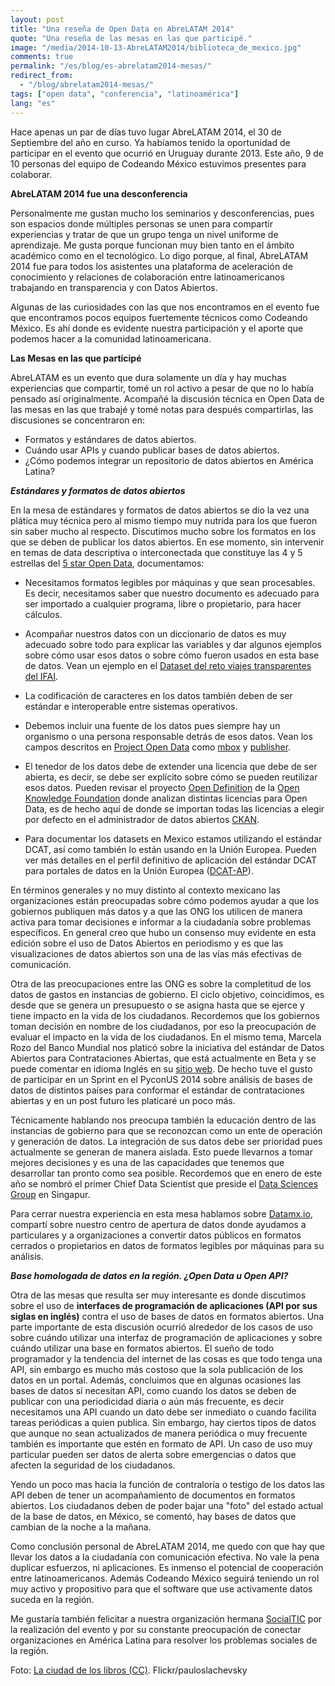 ```yaml
---
layout: post
title: "Una reseña de Open Data en AbreLATAM 2014"
quote: "Una reseña de las mesas en las que participé."
image: "/media/2014-10-13-AbreLATAM2014/biblioteca_de_mexico.jpg"
comments: true
permalink: "/es/blog/es-abrelatam2014-mesas/"
redirect_from: 
  - "/blog/abrelatam2014-mesas/"
tags: ["open data", "conferencia", "latinoamérica"]
lang: "es"
---
```


Hace apenas un par de días tuvo lugar AbreLATAM 2014, el 30 de Septiembre del año en curso. Ya habíamos tenido
la oportunidad de participar en el evento que ocurrió en Uruguay durante 2013. Este año, 9 de 10 personas del equipo de
Codeando México estuvimos presentes para colaborar.


**AbreLATAM 2014 fue una desconferencia**


Personalmente me gustan mucho los seminarios y desconferencias, pues son espacios donde múltiples personas se
unen para compartir experiencias y tratar de que un grupo tenga un nivel uniforme de aprendizaje. Me gusta
porque funcionan muy bien tanto en el ámbito académico como en el tecnológico. Lo digo porque, al final, AbreLATAM 2014
fue para todos los asistentes una plataforma de aceleración de conocimiento y relaciones de colaboración
entre latinoamericanos trabajando en transparencia y con Datos Abiertos.


Algunas de las curiosidades con las que nos encontramos en el evento fue que encontramos pocos equipos fuertemente
técnicos como Codeando México. Es ahí donde es evidente nuestra participación y el aporte que podemos hacer a la
comunidad latinoamericana.


**Las Mesas en las que participé**

AbreLATAM es un evento  que dura solamente un día y hay muchas experiencias que compartir, tomé un rol activo a pesar de que no lo
había pensado así originalmente. Acompañé la discusión técnica en Open Data de las mesas en las que trabajé y tomé
notas para después compartirlas, las discusiones se concentraron en:

* Formatos y estándares de datos abiertos.
* Cuándo usar APIs y cuando publicar bases de datos abiertos.
* ¿Cómo podemos integrar un repositorio de datos abiertos en América Latina?


***Estándares y formatos de datos abiertos***

En la mesa de estándares y formatos de datos abiertos se dio la vez una plática muy técnica pero al mismo tiempo muy
nutrida para los que fueron sin saber mucho al respecto. Discutimos mucho sobre los formatos en los que se deben de
publicar los datos abiertos. En ese momento, sin intervenir en temas de data descriptiva o interconectada que
constituye las 4 y 5 estrellas del [5 star Open Data](http://5stardata.info/), documentamos:

* Necesitamos formatos legibles por máquinas y que sean procesables. Es decir, necesitamos saber que nuestro documento
es adecuado para ser importado a cualquier programa, libre o propietario, para hacer cálculos.

* Acompañar nuestros datos con un diccionario de datos es muy adecuado sobre todo para explicar las variables y dar
algunos ejemplos sobre cómo usar esos datos o sobre cómo fueron usados en esta base de datos. Vean un ejemplo en el
[Dataset del reto viajes transparentes del IFAI](http://datamx.io/dataset/viajes-de-trabajo-de-los-servidores-publicos-del-ifai).

* La codificación de caracteres en los datos también deben de ser estándar e interoperable entre sistemas operativos.

* Debemos incluir una fuente de los datos pues siempre hay un organismo o una persona responsable detrás de esos datos.
Vean los campos descritos en [Project Open Data](http://project-open-data.github.io/) como 
[mbox](http://project-open-data.github.io/schema/#mbox) y
[publisher](http://project-open-data.github.io/schema/#publisher).

* El tenedor de los datos debe de extender una licencia que debe de ser abierta, es decir, se debe ser explícito sobre cómo
se pueden reutilizar esos datos. Pueden revisar el proyecto [Open Definition](http://opendefinition.org/licenses/) de
la [Open Knowledge Foundation](http://okfn.org) donde analizan distintas licencias para Open Data, es de hecho aquí
de donde se importan todas las licencias a elegir por defecto en el administrador de datos abiertos [CKAN](http://ckan.org).

* Para documentar los  datasets en Mexico estamos  utilizando el estándar DCAT, así como también lo están usando en la
Unión Europea. Pueden ver más detalles en el perfil definitivo de aplicación del estándar DCAT para portales de datos en
la Unión Europea
([DCAT-AP](https://joinup.ec.europa.eu/asset/dcat_application_profile/asset_release/dcat-application-profile-data-portals-europe-final#download-links)).


En términos generales y no muy distinto al contexto mexicano las organizaciones están preocupadas sobre cómo podemos
ayudar a que los gobiernos publiquen más datos y a que las ONG los  utilicen de manera activa para tomar decisiones
e informar a la ciudadanía sobre problemas específicos. En general creo que hubo un consenso muy evidente en esta edición
sobre el uso de Datos Abiertos en periodismo y es que las visualizaciones de datos abiertos son una de las vías más
efectivas de comunicación.

Otra de las preocupaciones entre las ONG es sobre la completitud de los datos de gastos en instancias de gobierno.
El ciclo objetivo, coincidimos, es desde que se genera un presupuesto o se asigna hasta que se ejerce y tiene impacto
en la vida de los ciudadanos. Recordemos que los gobiernos toman decisión en nombre de los ciudadanos, por eso la preocupación
de evaluar el impacto en la vida de los ciudadanos. En el mismo tema, Marcela Rozo del Banco Mundial nos platicó sobre
la iniciativa del estándar de Datos Abiertos para Contrataciones Abiertas, que está actualmente en Beta
y se puede comentar en idioma Inglés en su [sitio web](http://www.open-contracting.org/beta-release-open-contracting-data-standards).
De hecho tuve el gusto de participar en un Sprint en el PyconUS 2014 sobre análisis de bases de datos de distintos países para 
conformar el estándar de contrataciones abiertas y en un post futuro les platicaré un poco más.


Técnicamente hablando nos preocupa también la educación dentro de las instancias de gobierno para que se reconozcan como
un ente de operación y generación de datos. La integración de sus datos debe ser prioridad pues actualmente se generan
de manera aislada. Esto puede llevarnos a tomar mejores decisiones y es una de las capacidades que tenemos que desarrollar
tan pronto como sea posible. Recordemos que en enero de este año se nombró el primer Chief Data Scientist que preside el
[Data Sciences Group](http://www.ida.gov.sg/About-Us/Organisation-and-Team/Data-Sciences-Group) en Singapur.

Para cerrar nuestra experiencia en esta mesa hablamos sobre [Datamx.io](http://datamx.io), compartí sobre nuestro centro de apertura
de datos donde ayudamos a particulares y a organizaciones a convertir datos públicos en formatos cerrados o propietarios
en datos de formatos legibles por máquinas para su análisis.

***Base homologada de datos en la región. ¿Open Data u Open API?***

Otra de las mesas que resulta ser muy interesante es donde discutimos sobre el uso de  **interfaces de programación de
aplicaciones (API por sus siglas en inglés)** contra  el uso de bases de datos en formatos abiertos. Una parte importante de esta discusión
ocurrió alrededor de los casos de uso sobre cuándo utilizar una interfaz de programación de aplicaciones y sobre cuándo utilizar
una base en formatos abiertos. El sueño de todo programador y la tendencia del internet de las cosas es que todo tenga una API,
sin embargo es mucho más costoso que la sola publicación de los datos en un portal. Además, concluimos que en algunas ocasiones
las bases de datos sí necesitan API, como cuando los datos se deben de publicar con una periodicidad diaria o aún más frecuente,
es decir necesitamos una API cuando un dato debe ser inmediato o cuando facilita tareas periódicas a quien publica. Sin embargo,
hay ciertos tipos de datos que aunque no sean actualizados de manera periódica o muy frecuente también es importante que estén
en formato de API. Un caso de uso muy particular pueden ser datos de alerta sobre emergencias o datos que afecten la seguridad
de los ciudadanos.

Yendo un poco mas hacia la función de contraloría o testigo de los datos las API deben de tener un acompañamiento de documentos en formatos
abiertos. Los ciudadanos deben de poder bajar una "foto" del estado actual de la base de datos, en México, se comentó, hay bases de datos
que cambian de la noche a la mañana.

Como conclusión personal de AbreLATAM 2014, me quedo con que hay que llevar los datos a la ciudadanía con comunicación efectiva.
No vale la pena duplicar esfuerzos, ni aplicaciones. Es inmenso el potencial de cooperación entre latinoamericanos.
Además Codeando México seguirá teniendo un rol muy activo y propositivo para que el software que use activamente datos suceda en la región.

Me gustaría también felicitar a nuestra organización hermana [SocialTIC](http://socialtic.org) por la realización del evento
y por su constante preocupación de conectar organizaciones en América Latina para resolver los problemas sociales de la región.


Foto: [La ciudad de los libros (CC)](https://www.flickr.com/photos/pauloslachevsky/14480968212/in/photolist-o4CKkJ-o4sBBB-4Y1zJJ-o2W3Gd-nMg6qb-o4CvCd-o4soFX-o4L3Pv-o4DEam-nMgeR9-nMgz6P-nMgfdQ-o4Dtpo-o4s6TD-4XWxza-o4Kj5T-9bJdSZ-9Kgh5Z-9bMir5-9bJdNX-9bJdVi-9bMirY-9bMisU-9bMivh-9bJdR4-oDFsnV).
Flickr/pauloslachevsky
